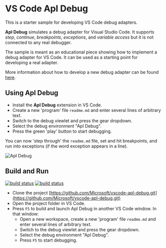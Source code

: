 # VS Code Apl Debug

This is a starter sample for developing VS Code debug adapters.

**Apl Debug** simulates a debug adapter for Visual Studio Code.
It supports *step*, *continue*, *breakpoints*, *exceptions*, and
*variable access* but it is not connected to any real debugger.

The sample is meant as an educational piece showing how to implement a debug
adapter for VS Code. It can be used as a starting point for developing a real adapter.

More information about how to develop a new debug adapter can be found
[here](https://code.visualstudio.com/docs/extensions/example-debuggers).

## Using Apl Debug

* Install the **Apl Debug** extension in VS Code.
* Create a new 'program' file `readme.md` and enter several lines of arbitrary text.
* Switch to the debug viewlet and press the gear dropdown.
* Select the debug environment "Apl Debug".
* Press the green 'play' button to start debugging.

You can now 'step through' the `readme.md` file, set and hit breakpoints, and run into exceptions (if the word exception appears in a line).

![Apl Debug](images/apl-debug.gif)

## Build and Run

[![build status](https://travis-ci.org/Microsoft/vscode-apl-debug.svg?branch=master)](https://travis-ci.org/Microsoft/vscode-apl-debug)
[![build status](https://ci.appveyor.com/api/projects/status/empmw5q1tk6h1fly/branch/master?svg=true)](https://ci.appveyor.com/project/weinand/vscode-apl-debug)


* Clone the project [https://github.com/Microsoft/vscode-apl-debug.git](https://github.com/Microsoft/vscode-apl-debug.git)
* Open the project folder in VS Code.
* Press `F5` to build and launch Apl Debug in another VS Code window. In that window:
  * Open a new workspace, create a new 'program' file `readme.md` and enter several lines of arbitrary text.
  * Switch to the debug viewlet and press the gear dropdown.
  * Select the debug environment "Apl Debug".
  * Press `F5` to start debugging.
